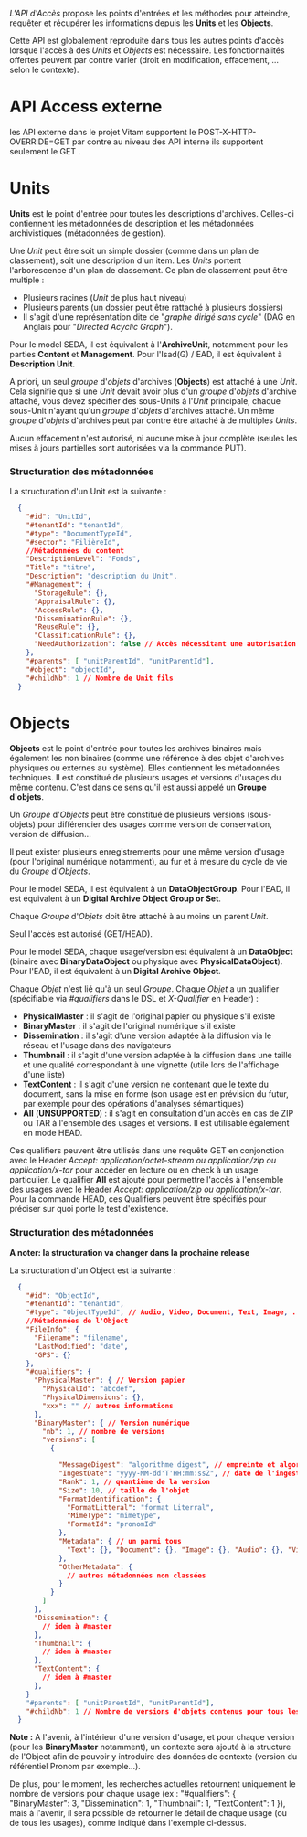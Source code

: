 *L'API d'Accès* propose les points d'entrées et les méthodes pour atteindre, requêter et récupérer les informations depuis les **Units** et les **Objects**.

Cette API est globalement reproduite dans tous les autres points d'accès lorsque l'accès à des _Units_ et _Objects_ est nécessaire. Les fonctionnalités offertes peuvent par contre varier (droit en modification, effacement, ... selon le contexte).

# API Access externe

les API externe dans le projet Vitam supportent le POST-X-HTTP-OVERRIDE=GET par contre au niveau des API interne ils supportent seulement le GET . 

# Units

**Units** est le point d'entrée pour toutes les descriptions d'archives. Celles-ci contiennent les métadonnées de description et les métadonnées archivistiques (métadonnées de gestion).

Une _Unit_ peut être soit un simple dossier (comme dans un plan de classement), soit une description d'un item. Les _Units_ portent l'arborescence d'un plan de classement. Ce plan de classement peut être multiple :
  - Plusieurs racines (_Unit_ de plus haut niveau)
  - Plusieurs parents (un dossier peut être rattaché à plusieurs dossiers)
  - Il s'agit d'une représentation dite de "_graphe dirigé sans cycle_" (DAG en Anglais pour "_Directed Acyclic Graph_").

Pour le model SEDA, il est équivalent à l'**ArchiveUnit**, notamment pour les parties **Content** et **Management**. Pour l'Isad(G) / EAD, il est équivalent à **Description Unit**.

A priori, un seul _groupe_ d'_objets_ d'archives (**Objects**) est attaché à une _Unit_. Cela signifie que si une _Unit_ devait avoir plus d'un _groupe_ d'_objets_ d'archive attaché, vous devez spécifier des sous-Units à l'_Unit_ principale, chaque sous-Unit n'ayant qu'un _groupe_ d'_objets_ d'archives attaché. Un même _groupe_ d'_objets_ d'archives peut par contre être attaché à de multiples _Units_.

Aucun effacement n'est autorisé, ni aucune mise à jour complète (seules les mises à jours partielles sont autorisées via la commande PUT).

### Structuration des métadonnées

La structuration d'un Unit est la suivante :
```json
  {
    "#id": "UnitId",
    "#tenantId": "tenantId",
    "#type": "DocumentTypeId",
    "#sector": "FilièreId",
    //Métadonnées du content
    "DescriptionLevel": "Fonds",
    "Title": "titre",
    "Description": "description du Unit",
    "#Management": {
      "StorageRule": {},
      "AppraisalRule": {},
      "AccessRule": {},
      "DisseminationRule": {},
      "ReuseRule": {},
      "ClassificationRule": {},
      "NeedAuthorization": false // Accès nécessitant une autorisation explicite
    },
    "#parents": [ "unitParentId", "unitParentId"],
    "#object": "objectId",
    "#childNb": 1 // Nombre de Unit fils
  }
```

# Objects

**Objects** est le point d'entrée pour toutes les archives binaires mais également les non binaires (comme une référence à des objet d'archives physiques ou externes au système). Elles contiennent les métadonnées techniques. Il est constitué de plusieurs usages et versions d'usages du même contenu. C'est dans ce sens qu'il est aussi appelé un **Groupe d'objets**.

Un _Groupe_ d'_Objects_ peut être constitué de plusieurs versions (sous-objets) pour différencier des usages comme version de conservation, version de diffusion...

Il peut exister plusieurs enregistrements pour une même version d'usage (pour l'original numérique notamment), au fur et à mesure du cycle de vie du _Groupe_ d'_Objects_.

Pour le model SEDA, il est équivalent à un **DataObjectGroup**. Pour l'EAD, il est équivalent à un **Digital Archive Object Group or Set**.

Chaque _Groupe_ d'_Objets_ doit être attaché à au moins un parent _Unit_.

Seul l'accès est autorisé (GET/HEAD).

Pour le model SEDA, chaque usage/version est équivalent à un **DataObject** (binaire avec **BinaryDataObject** ou physique avec **PhysicalDataObject**). Pour l'EAD, il est équivalent à un **Digital Archive Object**.

Chaque _Objet_ n'est lié qu'à un seul _Groupe_. Chaque _Objet_ a un qualifier (spécifiable via *#qualifiers* dans le DSL et *X-Qualifier* en Header) :

- **PhysicalMaster** : il s'agit de l'original papier ou physique s'il existe
- **BinaryMaster** : il s'agit de l'original numérique s'il existe
- **Dissemination** : il s'agit d'une version adaptée à la diffusion via le réseau et l'usage dans des navigateurs
- **Thumbnail** : il s'agit d'une version adaptée à la diffusion dans une taille et une qualité correspondant à une vignette (utile lors de l'affichage d'une liste)
- **TextContent** : il s'agit d'une version ne contenant que le texte du document, sans la mise en forme (son usage est en prévision du futur, par exemple pour des opérations d'analyses sémantiques)
- **All** (**UNSUPPORTED**) : il s'agit en consultation d'un accès en cas de ZIP ou TAR à l'ensemble des usages et versions. Il est utilisable également en mode HEAD.

Ces qualifiers peuvent être utilisés dans une requête GET en conjonction avec le Header *Accept: application/octet-stream ou application/zip ou application/x-tar* pour accéder en lecture ou en check à un usage particulier.
Le qualifier **All** est ajouté pour permettre l'accès à l'ensemble des usages avec le Header *Accept: application/zip ou application/x-tar*.
Pour la commande HEAD, ces Qualifiers peuvent être spécifiés pour préciser sur quoi porte le test d'existence.

### Structuration des métadonnées

**A noter: la structuration va changer dans la prochaine release**

La structuration d'un Object est la suivante :
```json
  {
    "#id": "ObjectId",
    "#tenantId": "tenantId",
    "#type": "ObjectTypeId", // Audio, Video, Document, Text, Image, ...
    //Métadonnées de l'Object
    "FileInfo": {
      "Filename": "filename",
      "LastModified": "date",
      "GPS": {}
    },
    "#qualifiers": {
      "PhysicalMaster": { // Version papier
        "PhysicalId": "abcdef",
        "PhysicalDimensions": {},
        "xxx": "" // autres informations
      },
      "BinaryMaster": { // Version numérique
        "nb": 1, // nombre de versions
        "versions": [
          {

            "MessageDigest": "algorithme digest", // empreinte et algorithme d'empreinte de l'objet
            "IngestDate": "yyyy-MM-dd'T'HH:mm:ssZ", // date de l'ingest de cette version
            "Rank": 1, // quantième de la version
            "Size": 10, // taille de l'objet
            "FormatIdentification": {
              "FormatLitteral": "format Literral",
              "MimeType": "mimetype",
              "FormatId": "pronomId"
            },
            "Metadata": { // un parmi tous
              "Text": {}, "Document": {}, "Image": {}, "Audio": {}, "Video": {}
            },
            "OtherMetadata": {
              // autres métadonnées non classées
            }
          }
        ]
      },
      "Dissemination": {
        // idem à #master
      },
      "Thumbnail": {
        // idem à #master
      },
      "TextContent": {
        // idem à #master
      },
    }
    "#parents": [ "unitParentId", "unitParentId"],
    "#childNb": 1 // Nombre de versions d'objets contenus pour tous les usages
  }
```
**Note :** A l'avenir, à l'intérieur d'une version d'usage, et pour chaque version (pour les **BinaryMaster** notamment), un contexte sera ajouté à la structure de l'Object afin de pouvoir y introduire des données de contexte (version du référentiel Pronom par exemple...).

De plus, pour le moment, les recherches actuelles retournent uniquement le nombre de versions pour chaque usage (ex : "#qualifiers": { "BinaryMaster": 3, "Dissemination": 1, "Thumbnail": 1, "TextContent": 1 }), mais à l'avenir, il sera possible de retourner le détail de chaque usage (ou de tous les usages), comme indiqué dans l'exemple ci-dessus.
